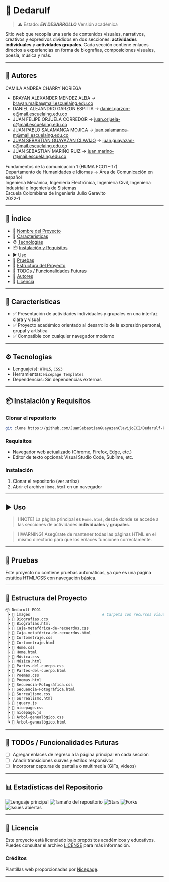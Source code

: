 # 📌 Dedarulf

> ⚠️ Estado: ***EN DESARROLLO*** Versión académica

Sitio web que recopila una serie de contenidos visuales, narrativos, creativos y expresivos divididos en dos secciones: **actividades individuales** y **actividades grupales**. Cada sección contiene enlaces directos a experiencias en forma de biografías, composiciones visuales, poesía, música y más.

---

## 👥 Autores
CAMILA ANDREA CHARRY NORIEGA
- BRAYAN ALEXANDER MENDEZ ALBA → [brayan.malba@mail.escuelaing.edu.co](mailto:brayan.malba@mail.escuelaing.edu.co)
- DANIEL ALEJANDRO GARZON ESPITIA → [daniel.garzon-e@mail.escuelaing.edu.co](mailto:daniel.garzon-e@mail.escuelaing.edu.co)
- JUAN FELIPE ORJUELA CORREDOR → [juan.orjuela-c@mail.escuelaing.edu.co](mailto:juan.orjuela-c@mail.escuelaing.edu.co)
- JUAN PABLO SALAMANCA MOJICA → [juan.salamanca-m@mail.escuelaing.edu.co](mailto:juan.salamanca-m@mail.escuelaing.edu.co)
- [JUAN SEBASTIÁN GUAYAZÁN CLAVIJO](https://github.com/JSGC-ECI) → [juan.guayazan-c@mail.escuelaing.edu.co](mailto:juan.guayazan-c@mail.escuelaing.edu.co)
- JUAN SEBASTIAN MARIÑO RUIZ → [juan.marino-r@mail.escuelaing.edu.co](mailto:juan.marino-r@mail.escuelaing.edu.co)
  
Fundamentos de la comunicación 1 (HUMA FCO1 – 17)    
Departamento de Humanidades e Idiomas → Área de Comunicación en español    
Ingeniería Mecánica, Ingeniería Electrónica, Ingeniería Civil, Ingeniería Industrial e Ingeniería de Sistemas    
Escuela Colombiana de Ingeniería Julio Garavito    
2022-1

---

## 🧠 Índice

- 📌 [Nombre del Proyecto](#-dedarulf---fco1)
- 🚀 [Características](#-características)
- ⚙️ [Tecnologías](#️-tecnologías)
- 📦 [Instalación y Requisitos](#-instalación-y-requisitos)
- ▶️ [Uso](#️-uso)
- 🧪 [Pruebas](#-pruebas)
- 📁 [Estructura del Proyecto](#-estructura-del-proyecto)
- 📌 [TODOs / Funcionalidades Futuras](#-todos--funcionalidades-futuras)
- 👥 [Autores](#-autores)
- 📄 [Licencia](#-licencia)

---

## 🚀 Características

- ✅ Presentación de actividades individuales y grupales en una interfaz clara y visual
- ✅ Proyecto académico orientado al desarrollo de la expresión personal, grupal y artística
- ✅ Compatible con cualquier navegador moderno

---

## ⚙️ Tecnologías

- Lenguaje(s): `HTML5`, `CSS3`
- Herramientas: `Nicepage Templates`
- Dependencias: Sin dependencias externas

---

## 📦 Instalación y Requisitos

### Clonar el repositorio

```bash
git clone https://github.com/JuanSebastianGuayazanClavijoECI/Dedarulf-FCO1.git
````

### Requisitos

* Navegador web actualizado (Chrome, Firefox, Edge, etc.)
* Editor de texto opcional: Visual Studio Code, Sublime, etc.

### Instalación

1. Clonar el repositorio (ver arriba)
2. Abrir el archivo `Home.html` en un navegador

---

## ▶️ Uso

> \[!NOTE]
> La página principal es `Home.html`, desde donde se accede a las secciones de actividades **individuales** y **grupales**.

> \[!WARNING]
> Asegúrate de mantener todas las páginas HTML en el mismo directorio para que los enlaces funcionen correctamente.

---

## 🧪 Pruebas

Este proyecto no contiene pruebas automáticas, ya que es una página estática HTML/CSS con navegación básica.

---

## 📁 Estructura del Proyecto

```bash
📦 Dedarulf-FCO1
 ┣ 📂 images                                # Carpeta con recursos visuales (fotos, íconos, etc.)
 ┣ 📜 Biografías.ccs
 ┣ 📜 Biografías.html
 ┣ 📜 Caja-metafórica-de-recuerdos.css
 ┣ 📜 Caja-metafórica-de-recuerdos.html
 ┣ 📜 Cortometraje.css
 ┣ 📜 Cortometraje.html
 ┣ 📜 Home.css
 ┣ 📜 Home.html
 ┣ 📜 Música.css
 ┣ 📜 Música.html
 ┣ 📜 Partes-del-cuerpo.css
 ┣ 📜 Partes-del-cuerpo.html
 ┣ 📜 Poemas.css
 ┣ 📜 Poemas.html
 ┣ 📜 Secuencia-Fotográfica.css
 ┣ 📜 Secuencia-Fotográfica.html
 ┣ 📜 Surrealismo.css
 ┣ 📜 Surrealismo.html
 ┣ 📜 jquery.js
 ┣ 📜 nicepage.css
 ┣ 📜 nicepage.js
 ┣ 📜 Árbol-genealógico.css
 ┗ 📜 Árbol-genealógico.html  
```

---

## 📌 TODOs / Funcionalidades Futuras

* [ ] Agregar enlaces de regreso a la página principal en cada sección
* [ ] Añadir transiciones suaves y estilos responsivos
* [ ] Incorporar capturas de pantalla o multimedia (GIFs, videos)

---

## 📊 Estadísticas del Repositorio

![Lenguaje principal](https://img.shields.io/github/languages/top/JuanSebastianGuayazanClavijoECI/Dedarulf-FCO1?style=flat-square)
![Tamaño del repositorio](https://img.shields.io/github/repo-size/JuanSebastianGuayazanClavijoECI/Dedarulf-FCO1?style=flat-square)
![Stars](https://img.shields.io/github/stars/JuanSebastianGuayazanClavijoECI/Dedarulf-FCO1?style=flat-square)
![Forks](https://img.shields.io/github/forks/JuanSebastianGuayazanClavijoECI/Dedarulf-FCO1?style=flat-square)
![Issues abiertas](https://img.shields.io/github/issues/JuanSebastianGuayazanClavijoECI/Dedarulf-FCO1?style=flat-square)

---

## 📄 Licencia

Este proyecto está licenciado bajo propósitos académicos y educativos. Puedes consultar el archivo [LICENSE](./LICENSE) para más información.

### Créditos

Plantillas web proporcionadas por [Nicepage](https://nicepage.com/html-templates).

---
